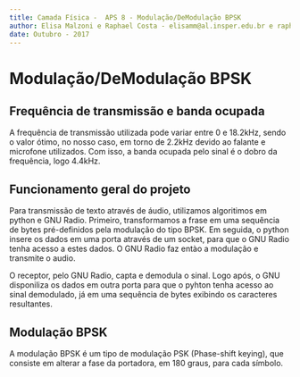 ```yaml
---
title: Camada Física -  APS 8 - Modulação/DeModulação BPSK
author: Elisa Malzoni e Raphael Costa - elisamm@al.insper.edu.br e raphaelamc1@al.insper.edu.br
date: Outubro - 2017
---
```

# Modulação/DeModulação BPSK

## Frequência de transmissão e banda ocupada
A frequência de transmissão utilizada pode variar entre 0 e 18.2kHz, sendo o valor ótimo, no nosso caso, em torno de 2.2kHz devido ao falante e microfone utilizados.
Com isso, a banda ocupada pelo sinal é o dobro da frequência, logo 4.4kHz.

## Funcionamento geral do projeto
Para transmissão de texto através de áudio, utilizamos algoritimos em python e GNU Radio.
Primeiro, transformamos a frase em uma sequência de bytes pré-definidos pela modulação do tipo BPSK. Em seguida, o python insere os dados em uma porta através de um socket, para que o GNU Radio tenha acesso a estes dados.
O GNU Radio faz entào a modulação e transmite o audio.

O receptor, pelo GNU Radio, capta e demodula o sinal. Logo após, o GNU disponiliza os dados em outra porta para que o pyhton tenha acesso ao sinal demodulado, já em uma sequência de bytes exibindo os caracteres resultantes.

## Modulação BPSK
A modulação BPSK é um tipo de modulação PSK (Phase-shift keying), que consiste em alterar a fase da portadora, em 180 graus, para cada símbolo.
